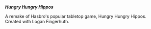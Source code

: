 ***Hungry Hungry Hippos***

A remake of Hasbro's popular tabletop game, Hungry Hungry Hippos.
Created with Logan Fingerhuth.
